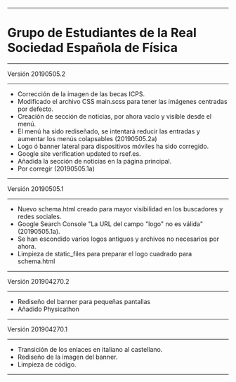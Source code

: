 ___
Grupo de Estudiantes de la Real Sociedad Española de Física
===
___
Versión 20190505.2
___
- Corrección de la imagen de las becas ICPS.
- Modificado el archivo CSS main.scss para tener las imágenes centradas por defecto.
- Creación de sección de noticias, por ahora vacío y visible desde el menú.
- El menú ha sido rediseñado, se intentará reducir las entradas y aumentar los menús colapsables (20190505.2a)
- Logo ó banner lateral para dispositivos móviles ha sido corregido.
- Google site verification updated to rsef.es.
- Añadida la sección de noticias en la página principal.
- Por corregir (20190505.1a)

___
Versión 20190505.1
___
- Nuevo schema.html creado para mayor visibilidad en los buscadores y redes sociales.
- Google Search Console "La URL del campo "logo" no es válida" (20190505.1a).
- Se han escondido varios logos antiguos y archivos no necesarios por ahora.
- Limpieza de static_files para preparar el logo cuadrado para schema.html

___
Versión 201904270.2
___
- Rediseño del banner para pequeñas pantallas
- Añadido Physicathon

___
Versión 201904270.1
___
- Transición de los enlaces en italiano al castellano.
- Rediseño de la imagen del banner.
- Limpieza de código.
___
